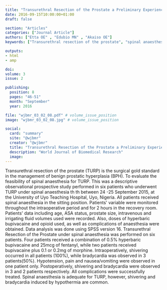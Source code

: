 ```yaml
---
title: "Transurethral Resection of the Prostate a Preliminary Experience in Six Patients Under Spinal Anesthesia at the University of Uyo Teaching Hospital a Case Series"
date: 2016-09-15T10:00:00+01:00
draft: false

section: "Articles"
categories: ["Journal Article"]
authors: ["Etta OE" , "Edubio MN" , "Akaiso OE"]
keywords: ["Transurethral resection of the prostate", "spinal anaesthesia", "preliminary experience"]

outputs: 
- html
- amp

doi:
volume: 3
issue: 2

publishing:
  position: 8
  pages: "46-51"
  month: "September"
  year: 2016

file: "wjbmr_03_02_08.pdf" # volume_issue_position
image: "wjbmr_03_02_08.jpg" # volume_issue_position

social:
  card: "summary"
  site: "@wjbmr"
  creator: "@wjbmr"
  title: "Transurethral Resection of the Prostate a Preliminary Experience in Six Patients Under Spinal Anesthesia at the University of Uyo Teaching Hospital a Case Series"
  description: "World Journal of Biomedical Research"
  image:
---
```

Transurethral resection of the prostate (TURP) is the surgical gold standard in the management of benign
prostatic hyperplasia (BPH). To evaluate the feasibility of spinal anaesthesia for TURP. This was a descriptive
observational prospective study performed in six patients who underwent TURP under spinal anaesthesia
th th between 24 -25 September 2015, at the University of Uyo Teaching Hospital, Uyo, Nigeria. All patients
received spinal anaesthesia in the sitting position. Patients' variable were monitored throughout the
intraoperative period and for 2 hours in the recovery room. Patients' data including age, ASA status, prostate
size, intravenous and irrigating fluid volumes used were recorded. Also, doses of hyperbaric bupivacaine and
opioid used, as well as complications of anaesthesia were obtained. Data analysis was done using SPSS version
16. Transurethral Resection of the Prostate under spinal anaesthesia was performed on six patients. Four
patients received a combination of 0.5% hyperbaric bupivacaine and 25mcg of fentanyl, while two patients
received bupivacaine plus 0.1 or 0.2mg of morphine. Intraoperatively, shivering occurred in all patients
(100%), while bradycardia was observed in 3 patients(50%). Hypotension, pain and nausea/vomiting were
observed in one patient only. Postoperatively, shivering and bradycardia were observed in 3 and 2 patients
respectively. All complications were successfully treated. Spinal anaesthesia is adequate for TURP, however,
shivering and bradycardia induced by hypothermia are common. 